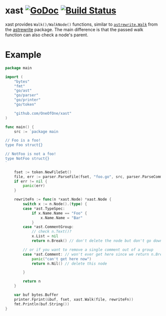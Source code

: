 # xast [![GoDoc](http://godoc.org/github.com/OneOfOne/genx?status.svg)](http://godoc.org/github.com/OneOfOne/xast) [![Build Status](https://travis-ci.org/OneOfOne/genx.svg?branch=master)](https://travis-ci.org/OneOfOne/xast)

xast provides `Walk()/WalkNode()` functions, similar to [`astrewrite.Walk`](https://godoc.org/github.com/fatih/astrewrite#example-Walk) from the
[astrewrite](https://github.com/fatih/astrewrite) package. The main difference is that the passed walk function can also
check a node's parent.

# Example

```go
package main

import (
	"bytes"
	"fmt"
	"go/ast"
	"go/parser"
	"go/printer"
	"go/token"

	"github.com/OneOfOne/xast"
)

func main() {
	src := `package main

// Foo is a foo!
type Foo struct{}

// NotFoo is not a foo!
type NotFoo struct{}
`

	fset := token.NewFileSet()
	file, err := parser.ParseFile(fset, "foo.go", src, parser.ParseComments)
	if err != nil {
		panic(err)
	}

	rewriteFn := func(n *xast.Node) *xast.Node {
		switch x := n.Node().(type) {
		case *ast.TypeSpec:
			if x.Name.Name == "Foo" {
				x.Name.Name = "Bar"
			}
		case *ast.CommentGroup:
			// check n.Text()?
			x.List = nil
			return n.Break() // don't delete the node but don't go down it's children list.

		// or if you want to remove a single comment out of a group
		case *ast.Comment: // won't ever get here since we return n.Break() from case *ast.CommentGroup.
			panic("can't get here now")
			return n.Nil() // delete this node

		}

		return n
	}

	var buf bytes.Buffer
	printer.Fprint(&buf, fset, xast.Walk(file, rewriteFn))
	fmt.Println(buf.String())
}
```

